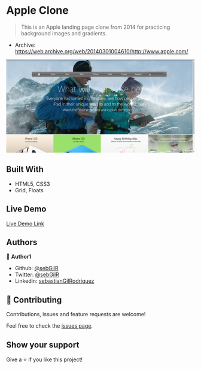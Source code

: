 # Apple Clone

> This is an Apple landing page clone from 2014 for practicing background images and gradients.

- Archive: https://web.archive.org/web/20140301004610/http://www.apple.com/

![screenshot](img/apple-clone.png)

## Built With

- HTML5, CSS3
- Grid, Floats

## Live Demo

[Live Demo Link](https://lbuggie.github.io/apple-2014-clone/)

## Authors

👤 **Author1**

- Github: [@sebGilR](https://github.com/sebGilR)
- Twitter: [@sebGilR](https://twitter.com/sebGilR)
- Linkedin: [sebastianGilRodriguez](https://www.linkedin.com/in/sebastianGilRodriguez)

## 🤝 Contributing

Contributions, issues and feature requests are welcome!

Feel free to check the [issues page](issues/).

## Show your support

Give a ⭐️ if you like this project!

